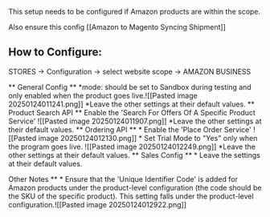 This setup needs to be configured if Amazon products are within the scope.

Also ensure this config [[Amazon to Magento Syncing Shipment]]

## How to Configure:
STORES -> Configuration -> select website scope -> AMAZON BUSINESS

** General Config **
	*mode: should be set to Sandbox during testing and only enabled when the product goes live.![[Pasted image 20250124011241.png]]
	*Leave the other settings at their default values.
** Product Search API **
		Enable the 'Search For Offers Of A Specific Product Service'
		 ![[Pasted image 20250124011907.png]]
		*Leave the other settings at their default values.
** Ordering API **
		* Enable the 'Place Order Service'
		 ![[Pasted image 20250124012130.png]]
		* Set Trial Mode to "Yes" only when the program goes live.
		 ![[Pasted image 20250124012249.png]]
		*Leave the other settings at their default values.
** Sales Config **
		 * Leave the settings at their default values.
		   
Other Notes **
		* Ensure that the 'Unique Identifier Code' is added for Amazon products under the product-level configuration (the code should be the SKU of the specific product). This setting falls under the product-level configuration.![[Pasted image 20250124012922.png]]
		 